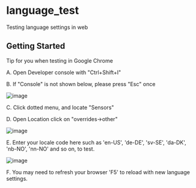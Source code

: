 # language_test

Testing language settings in  web

## Getting Started

Tip for you when testing in Google Chrome

A. Open Developer console with "Ctrl+Shift+I"

B. If "Console" is not shown below, please press "Esc" once


![image](https://user-images.githubusercontent.com/11217296/229809058-517d035b-0fa3-49cf-aef0-b3df3b08b4af.png)



C. Click dotted menu, and locate "Sensors"


D. Open Location click on "overrides->other"


![image](https://user-images.githubusercontent.com/11217296/229809568-066ff113-0bdd-4852-8276-53d3604947b8.png)



E. Enter your locale code here such as 'en-US', 'de-DE', 'sv-SE', 'da-DK', 'nb-NO', 'nn-NO' and so on, to test.


![image](https://user-images.githubusercontent.com/11217296/229810752-24b20ad2-579e-4f92-8569-f375f8fc17be.png)


F. You may need to refresh your browser 'F5' to reload with new language settings.
